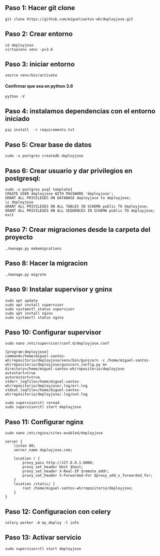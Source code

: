 ## Paso 1: Hacer git clone
    git clone https://github.com/miguelsantos-wh/deployjose.git
## Paso 2: Crear entorno
    cd deployjose
    virtualenv venv -p=3.6
## Paso 3: iniciar entorno
    source venv/bin/activate
#### Confirmar que sea en python 3.6
    python -V
## Paso 4: instalamos dependencias con el entorno iniciado
    pip install  -r requirements.txt 
## Paso 5: Crear base de datos
    sudo -u postgres createdb deployjose
## Paso 6: Crear usuario y dar privilegios en postgresql:
    sudo -u postgres psql template1
    CREATE USER deployjose WITH PASSWORD 'deployjose';
    GRANT ALL PRIVILEGES ON DATABASE deployjose to deployjose;
    \c deployjose
    GRANT ALL PRIVILEGES ON ALL TABLES IN SCHEMA public TO deployjose;
    GRANT ALL PRIVILEGES ON ALL SEQUENCES IN SCHEMA public TO deployjose;
    exit
## Paso 7: Crear migraciones desde la carpeta del proyecto
    ./manage.py makemigrations
## Paso 8: Hacer la migracion
    ./manage.py migrate
## Paso 9: Instalar supervisor y gninx
    sudo apt update
    sudo apt install supervisor
    sudo systemctl status supervisor
    sudo apt install nginx
    sudo systemctl status nginx
## Paso 10: Configurar supervisor
    sudo nano /etc/supervisor/conf.d/deployjose.conf
    
    [program:deployjose]
    command=/home/miguel-santos-wh/repositorio/deployjose/venv/bin/gunicorn -c /home/miguel-santos-wh/repositorio/deployjose/gunicorn_config.py m>
    directory=/home/miguel-santos-wh/repositorio/deployjose
    autostart=true
    autorestart=true
    stderr_logfile=/home/miguel-santos-wh/repositorio/deployjose/.log/err.log
    stdout_logfile=/home/miguel-santos-wh/repositorio/deployjose/.log/out.log

    sudo supervisorctl reread
    sudo supervisorctl start deployjose
## Paso 11: Configurar nginx
    sudo nano /etc/nginx/sites-enabled/deployjose
    
    server {
        listen 80;
        server_name deployjose.com;
    
        location / {
            proxy_pass http://127.0.0.1:8000;
            proxy_set_header Host $host;
            proxy_set_header X-Real-IP $remote_addr;
            proxy_set_header X-Forwarded-For $proxy_add_x_forwarded_for;
        }
        location /static/ {
            root /home/miguel-santos-wh/repositorio/deployjose;
        }
    }
## Paso 12: Configuracion con celery
    celery worker -A my_deploy -l info
## Paso 13: Activar servicio
    sudo supervisorctl start deployjose
    
